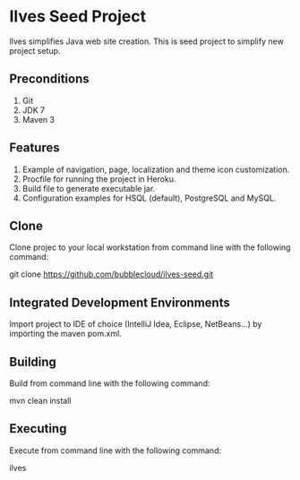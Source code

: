 Ilves Seed Project
==================

Ilves simplifies Java web site creation. This is seed project to simplify new project setup.

Preconditions
------------

1. Git
2. JDK 7
3. Maven 3

Features
--------

1. Example of navigation, page, localization and theme icon customization.
2. Procfile for running the project in Heroku.
3. Build file to generate executable jar.
4. Configuration examples for HSQL (default), PostgreSQL and MySQL.

Clone
-----

Clone projec to your local workstation from command line with the following command:

git clone https://github.com/bubblecloud/ilves-seed.git

Integrated Development Environments
-----------------------------------

Import project to IDE of choice (IntelliJ Idea, Eclipse, NetBeans...) by importing the maven pom.xml.

Building
--------

Build from command line with the following command:

mvn clean install

Executing
---------

Execute from command line with the following command:

ilves